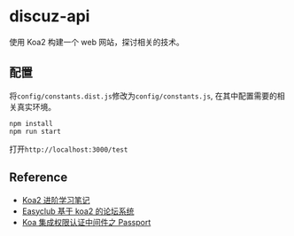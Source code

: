 # discuz-api

使用 Koa2 构建一个 web 网站，探讨相关的技术。

## 配置

将`config/constants.dist.js`修改为`config/constants.js`, 在其中配置需要的相关真实环境。

```
npm install
npm run start
```

打开`http://localhost:3000/test`

## Reference

- [Koa2 进阶学习笔记](https://github.com/ChenShenhai/koa2-note/)
- [Easyclub 基于 koa2 的论坛系统](https://github.com/k-dylan/easyclub)
- [Koa 集成权限认证中间件之 Passport](https://www.jianshu.com/p/7010bea0c656)
